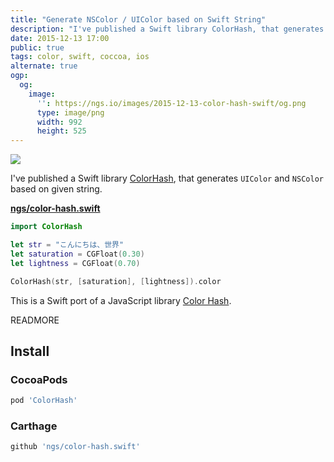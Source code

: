 ```yaml
---
title: "Generate NSColor / UIColor based on Swift String"
description: "I've published a Swift library ColorHash, that generates UIColor and NSColor based on given string."
date: 2015-12-13 17:00
public: true
tags: color, swift, coccoa, ios
alternate: true
ogp:
  og:
    image:
      '': https://ngs.io/images/2015-12-13-color-hash-swift/og.png
      type: image/png
      width: 992
      height: 525
---
```


![](images/2015-12-13-color-hash-swift/screen.gif)

I've published a Swift library [ColorHash], that generates `UIColor` and `NSColor` based on given string.

**[ngs/color-hash.swift]**

```swift
import ColorHash

let str = "こんにちは、世界"
let saturation = CGFloat(0.30)
let lightness = CGFloat(0.70)

ColorHash(str, [saturation], [lightness]).color
```

This is a Swift port of a JavaScript library [Color Hash](https://github.com/zenozeng/color-hash).

READMORE

Install
-------

### CocoaPods

```rb
pod 'ColorHash'
```

### Carthage

```rb
github 'ngs/color-hash.swift'
```


[ngs/color-hash.swift]: https://github.com/ngs/color-hash.swift
[ColorHash]: https://github.com/ngs/color-hash.swift
